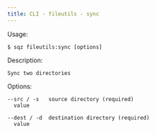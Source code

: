 ```yaml
---
title: CLI - fileutils - sync
---
```

 
 Usage: 

    $ sqz fileutils:sync [options]

 Description:

    Sync two directories

 Options:

    --src / -s   source directory (required)
      value
 
    --dest / -d  destination directory (required)
      value
 
